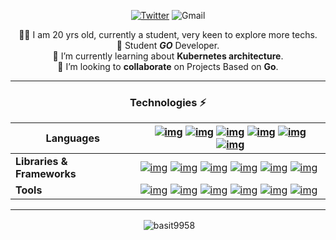 <!-- ![Banner](https://user-images.githubusercontent.com/87603425/141933741-7c8d48f4-3099-4f2e-bc52-10b49f3f42a3.png) -->
<div align="center">
  
  [![Twitter](https://img.shields.io/static/v1?label=%20&message=Basit&color=blue&style=social&logo=twitter)](https://twitter.com/basitwt)
  ![Gmail](https://img.shields.io/badge/-hasanbasit13@gmail.com-c14438?style=social&logo=Gmail&link=mailto:hasanbasit13@gmail.com)
  
  🙋‍♂️ I am 20 yrs old, currently a student, very keen to explore more techs.<br>
  🌱 Student ***GO***  Developer.<br>
  🔭 I’m currently learning about **Kubernetes architecture**.<br>
  👬‍ I’m looking to **collaborate** on Projects Based on **Go**.<br>
<!--   🤔 I’m looking for help with ...<br> -->
<!--   💬 Ask me about ...<br>
  📫 How to reach me: ...<br>
  😄 Pronouns: ...<br>
  ⚡ Fun fact: ...<br> -->
---
### Technologies ⚡
  
  | Languages                  | [![img](https://img.shields.io/badge/-Go-FFFFFF?style=social&logo=go)](https://go.dev/)                                         [![img](https://img.shields.io/badge/-Java-FFFFFF?style=social&logo=java)](https://www.java.com/en/)                                                             [![img](https://img.shields.io/badge/-Python-FFFFFF?style=social&logo=Python)](https://www.python.org/)                                                                                                                [![img](https://img.shields.io/badge/-JavaScript-FFFFFF?style=social&logo=javascript)](https://www.javascript.com/)                                            [![img](https://img.shields.io/badge/-TypeScript-FFFFFF?style=social&logo=typescript)](https://www.typescriptlang.org/)   [![img](https://img.shields.io/badge/-MYSQL-FFFFFF?style=social&logo=mysql&color=blue)](https://www.mysql.com/) |
| -------------------------- | ------------------------------------------------------------ |
| **Libraries & Frameworks** | [![img](https://img.shields.io/badge/-React-FFFFFF?style=social&logo=React&color=blueviolet)](https://reactjs.org/)               [![img](https://img.shields.io/badge/-Bootstrap-FFFFFF?style=social&logo=bootstrap)](https://getbootstrap.com/) [![img](https://img.shields.io/badge/-TailWindCSS-FFFFFF?style=social&logo=tailwindcss)](https://tailwindcss.com/) [![img](https://img.shields.io/badge/-GraphQL-FFFFFF?style=social&logo=graphql)](https://tailwindcss.com/)                                                 [![img](https://img.shields.io/badge/-Nodejs-FFFFFF?style=social&logo=Node.js&color=brightgreen)](https://nodejs.dev/)                                                                             [![img](https://img.shields.io/badge/-Express-FFFFFF?style=social&logo=Express&color=black)](https://expressjs.com/) |
| **Tools**                  | [![img](https://img.shields.io/badge/-Github_Pages-FFFFFF?style=social&logo=github&color=blue)](https://pages.github.com/)     [![img](https://img.shields.io/badge/Docker%20-%23430098.svg?logo=docker&style=social)](https://www.docker.com/) [![img](https://img.shields.io/badge/Kubernetes%20-%23430098.svg?logo=kubernetes&style=social)](https://kubernetes.io/)   [![img](https://img.shields.io/badge/Heroku%20-%23430098.svg?logo=heroku&style=social)](https://www.heroku.com/)                                           [![img](https://img.shields.io/badge/-Git-FFFFFF?style=social&logo=git)](https://git-scm.com/)                                                                   [![img](https://img.shields.io/badge/-MongoDB-FFFFFF?style=social&logo=mongodb)](https://www.mongodb.com/) |
  
  ---
  <p>&nbsp;<img align="center" src="https://github-readme-stats.vercel.app/api?username=basit9958&show_icons=true&locale=en" alt="basit9958" /></p>


  
<!--   [![Shivansh's github activity graph](https://activity-graph.herokuapp.com/graph?username=Shivansh-yadav13&bg_color=000000&color=ffffff&line=42c6ff&point=ffffff&area=true&hide_border=true)](https://github.com/ashutosh00710/github-readme-activity-graph)
</div>
 -->

